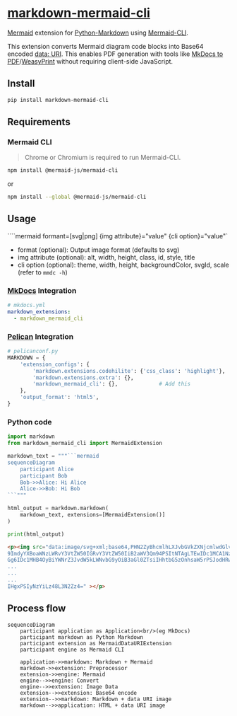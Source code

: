 # [markdown-mermaid-cli](https://hkato.github.io/markdown-mermaid-cli/)

[Mermaid][mermaid] extension for [Python-Markdown][python-markdown] using [Mermaid-CLI][mermaid-cli].

This extension converts Mermaid diagram code blocks into Base64 encoded [data: URI][data-uri].
This enables PDF generation with tools like [MkDocs to PDF][mkdocs-to-pdf]/[WeasyPrint][wasyprint]
without requiring client-side JavaScript.

## Install

```sh
pip install markdown-mermaid-cli
```

## Requirements

### Mermaid CLI

> Chrome or Chromium is required to run Mermaid-CLI.

```sh
npm install @mermaid-js/mermaid-cli
```

or

```sh
npm install --global @mermaid-js/mermaid-cli
```

## Usage

````mermaid formant=[svg|png] {img attribute}="value" {cli option}="value"`

- format (optional): Output image format (defaults to svg)
- img attribute (optional): alt, width, height, class, id, style, title
- cli option (optional): theme, width, height, backgroundColor, svgId, scale (refer to `mmdc -h`)

### [MkDocs][mkdocs] Integration

```yaml
# mkdocs.yml
markdown_extensions:
  - markdown_mermaid_cli
```

### [Pelican][pelican] Integration

```py
# pelicanconf.py
MARKDOWN = {
    'extension_configs': {
        'markdown.extensions.codehilite': {'css_class': 'highlight'},
        'markdown.extensions.extra': {},
        'markdown_mermaid_cli': {},             # Add this
    },
    'output_format': 'html5',
}
```

### Python code

````python
import markdown
from markdown_mermaid_cli import MermaidExtension

markdown_text = """```mermaid
sequenceDiagram
    participant Alice
    participant Bob
    Bob->>Alice: Hi Alice
    Alice->>Bob: Hi Bob
```"""

html_output = markdown.markdown(
    markdown_text, extensions=[MermaidExtension()]
)

print(html_output)
````

```html
<p><img src="data:image/svg+xml;base64,PHN2ZyBhcmlhLXJvbGVkZXNjcmlwdGlvbj0ic2VxdWVuY2UiIHJvbGU
9ImdyYXBoaWNzLWRvY3VtZW50IGRvY3VtZW50IiB2aWV3Qm94PSItNTAgLTEwIDc1MCA1NzQiIHN0eWxlPSJtYXgtd2lkd
Gg6IDc1MHB4OyBiYWNrZ3JvdW5kLWNvbG9yOiB3aGl0ZTsiIHhtbG5zOnhsaW5rPSJodHRwOi8vd3d3LnczLm9yZy8xOTk
...
...
...
IHgxPSIyNzYiLz48L3N2Zz4=" ></p>
```

## Process flow

```mermaid
sequenceDiagram
    participant application as Application<br/>(eg MkDocs)
    participant markdown as Python Markdown
    participant extension as MermaidDataURIExtension
    participant engine as Mermaid CLI

    application->>markdown: Markdown + Mermaid
    markdown->>extension: Preprocessor
    extension->>engine: Mermaid
    engine-->>engine: Convert
    engine-->>extension: Image Data
    extension-->>extension: Base64 encode
    extension-->>markdown: Markdown + data URI image
    markdown-->>application: HTML + data URI image
```

[mermaid]: https://mermaid.js.org/
[python-markdown]: https://python-markdown.github.io/
[mermaid-cli]: https://github.com/mermaid-js/mermaid-cli
[data-uri]: https://developer.mozilla.org/en-US/docs/Web/URI/Reference/Schemes/data
[mkdocs-to-pdf]: https://mkdocs-to-pdf.readthedocs.io/
[wasyprint]: https://weasyprint.org/
[mkdocs]: https://www.mkdocs.org/
[pelican]: https://getpelican.com/
